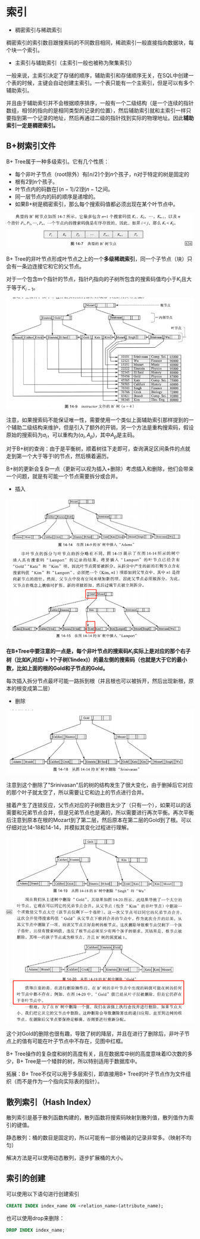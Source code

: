 
# 索引

- 稠密索引与稀疏索引

稠密索引的索引数目跟搜索码的不同数目相同，稀疏索引一般直接指向数据块，每个块一个索引。

- 主索引与辅助索引（主索引一般也被称为聚集索引）

一般来说，主索引决定了存储的顺序，辅助索引和存储顺序无关，在SQL中创建一个表的时候，主键会自动创建主索引。一个表只能有一个主索引，但是可以有多个辅助索引。

并且由于辅助索引并不会根据顺序排序，一般有一个二级结构（是一个连续的指针数组，相邻的指向的是相同类型的记录的位置），然后辅助索引就和主索引一样只要指到第一个记录的地址，然后再通过二级的指针找到实际的物理地址。因此**辅助索引一定是稠密索引。**

## B+树索引文件

B+ Tree属于一种多级索引。它有几个性质：

- 每个非叶子节点（root除外）有$\lceil n/2 \rceil$个到$n$个孩子，n对于特定的树是固定的
- 根有2到n个孩子。
- 叶节点内的码数在$\lceil (n-1)/2 \rceil$到$n-1$之间。
- 同一层节点内的码的顺序是递增的。
- 如果B+树是稠密索引，那么每个搜索码值都必须出现在某个叶节点中。

![](./img/2024-12-18-23-55-21.png)

B+ Tree的非叶节点形成叶节点之上的一个**多级稀疏索引**，同一个子节点（块）只会有一条边连接它和它的父节点。

对于一个包含m个指针的节点，指针$P_i$指向的子树所包含的搜索码值均小于$K_i$且大于等于$K_{i-1}$。

![](./img/2024-12-19-00-13-13.png)

注意，如果搜索码不能保证唯一性，需要使用一个类似上面辅助索引那样提到的一个辅助二级结构来维护，但是引入了额外的开销，另一个方法是重构搜索码，假设原始的搜索码为$a_i$，可以重构为$(a_i,A_p)$，其中$A_p$是主码。

对于B+树的查询：由于是平衡树，顺着树往下走即可，查询满足区间条件的点就走到第一个大于等于l的节点，然后横着遍历。

B+树的更新会复杂一点（更新可以视为插入+删除）考虑插入和删除，他们会带来一个问题，就是有可能一个节点需要拆分或合并。

- 插入

![](./img/2024-12-19-00-45-54.png)

**在B+Tree中要注意的一点是，每个非叶节点的搜索码$K_i$实际上是对应的那个右子树（比如$K_i$对应$i+1$个子树(1index)）的最左侧的搜索码（也就是大于它的最小数，比如上面的根的Gold和子节点的Gold。**

每次插入拆分节点最坏可能一路拆到根（并且根也可以被拆开，然后出现新根，原本的根变成第二层）

- 删除

![](./img/2024-12-19-00-51-52.png)

注意到这个删除了"Srinivasan"后的树的结构发生了很大变化，由于删掉后它对应的那个叶子就太空了，所以需要让它和边上的节点进行合并。

接着产生了连锁反应，父节点对应的子树数目太少了（只有一个），如果可以的话需要和兄弟节点合并，但是兄弟节点也是满的，所以需要进行再次平衡。再次平衡后注意到原本在根的Mozart到了第二层，然后原本在第二层的Gold到了根。可以仔细对比14-18和14-14，并模拟其变化过程进行理解。

![](./img/2024-12-19-00-59-58.png)

这个对Gold的删除也很有趣，导致了树的降层，并且在进行了删除后，非叶子节点上的值有可能在叶子节点中不存在，见图中红框。

B+ Tree操作的复杂度和树的高度有关，且在数据库中树的高度意味着IO次数的多少，B+ Tree是一个矮胖的树，所以特别适用于数据库中。


拓展：B+ Tree不仅可以用于多层索引，即直接用B+ Tree的叶子节点作为文件组织（而不是作为一个指向实际表的指针）。

## 散列索引（Hash Index）

散列索引是基于散列函数构建的，散列函数将搜索码映射到散列值，散列值作为索引的键值。

静态散列：桶的数目是固定的，所以可能有一部分桶装的记录非常多。（映射不均匀）

解决方法是可以使用动态散列，逐步扩展桶的大小。

## 索引的创建

可以使用以下语句进行创建索引

```sql
CREATE INDEX index_name ON <relation_name>(attribute_name);
```

也可以使用drop来删除：

```sql
DROP INDEX index_name;
``` 

